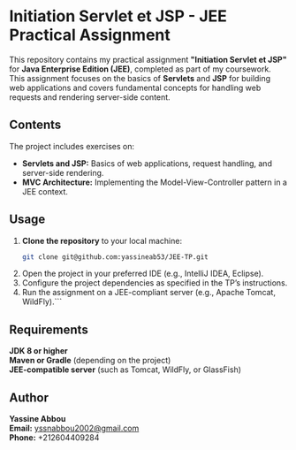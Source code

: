# Initiation Servlet et JSP - JEE Practical Assignment

This repository contains my practical assignment **"Initiation Servlet et JSP"** for **Java Enterprise Edition (JEE)**, completed as part of my coursework. This assignment focuses on the basics of **Servlets** and **JSP** for building web applications and covers fundamental concepts for handling web requests and rendering server-side content.

## Contents

The project includes exercises on:

- **Servlets and JSP:** Basics of web applications, request handling, and server-side rendering.
- **MVC Architecture:** Implementing the Model-View-Controller pattern in a JEE context.

## Usage

1. **Clone the repository** to your local machine:
   ```bash
   git clone git@github.com:yassineab53/JEE-TP.git
2. Open the project in your preferred IDE (e.g., IntelliJ IDEA, Eclipse).
3. Configure the project dependencies as specified in the TP’s instructions.
4. Run the assignment on a JEE-compliant server (e.g., Apache Tomcat, WildFly).```

## Requirements
**JDK 8 or higher** <br>
**Maven or Gradle** (depending on the project) <br>
**JEE-compatible server** (such as Tomcat, WildFly, or GlassFish) <br>

## Author
**Yassine Abbou** <br>
**Email:** yssnabbou2002@gmail.com <br>
**Phone:** +212604409284